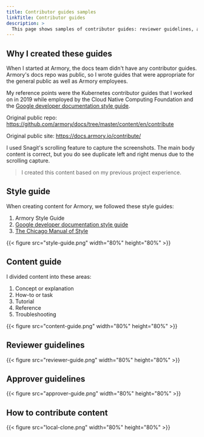 ```yaml
---
title: Contributor guides samples
linkTitle: Contributor guides
description: >
  This page shows samples of contributor guides: reviewer guidelines, approver guidelines, style guide, and content guide.
---
```


## Why I created these guides

When I started at Armory, the docs team didn't have any contributor guides. Armory's docs repo was public, so I wrote guides that were appropriate for the general public as well as Armory employees.

My reference points were the Kubernetes contributor guides that I worked on in 2019 while employed by the Cloud Native Computing Foundation and the [Google developer documentation style guide](https://developers.google.com/style).

Original public repo: https://github.com/armory/docs/tree/master/content/en/contribute

Original public site: https://docs.armory.io/contribute/

I used Snagit's scrolling feature to capture the screenshots. The main body content is correct, but you do see duplicate left and right menus due to the scrolling capture.

>I created this content based on my previous project experience.

## Style guide

When creating content for Armory, we followed these style guides:

1. Armory Style Guide
1. [Google developer documentation style guide](https://developers.google.com/style)
1. [The Chicago Manual of Style](https://www.chicagomanualofstyle.org/home.html)

{{< figure src="style-guide.png" width="80%" height="80%" >}}

## Content guide

I divided content into these areas:

1. Concept or explanation
1. How-to or task
1. Tutorial
1. Reference
1. Troubleshooting

{{< figure src="content-guide.png" width="80%" height="80%" >}}

## Reviewer guidelines

{{< figure src="reviewer-guide.png" width="80%" height="80%" >}}

## Approver guidelines

{{< figure src="approver-guide.png" width="80%" height="80%" >}}

## How to contribute content

{{< figure src="local-clone.png" width="80%" height="80%" >}}